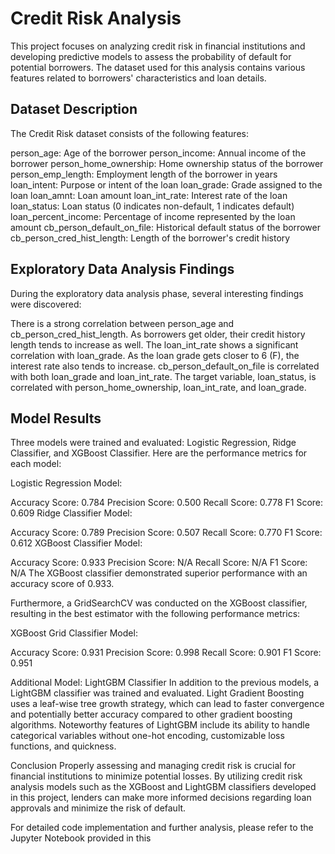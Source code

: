 # Credit Risk Analysis
This project focuses on analyzing credit risk in financial institutions and developing predictive models to assess the probability of default for potential borrowers. The dataset used for this analysis contains various features related to borrowers' characteristics and loan details.

## Dataset Description
The Credit Risk dataset consists of the following features:

person_age: Age of the borrower
person_income: Annual income of the borrower
person_home_ownership: Home ownership status of the borrower
person_emp_length: Employment length of the borrower in years
loan_intent: Purpose or intent of the loan
loan_grade: Grade assigned to the loan
loan_amnt: Loan amount
loan_int_rate: Interest rate of the loan
loan_status: Loan status (0 indicates non-default, 1 indicates default)
loan_percent_income: Percentage of income represented by the loan amount
cb_person_default_on_file: Historical default status of the borrower
cb_person_cred_hist_length: Length of the borrower's credit history

## Exploratory Data Analysis Findings
During the exploratory data analysis phase, several interesting findings were discovered:

There is a strong correlation between person_age and cb_person_cred_hist_length. As borrowers get older, their credit history length tends to increase as well.
The loan_int_rate shows a significant correlation with loan_grade. As the loan grade gets closer to 6 (F), the interest rate also tends to increase.
cb_person_default_on_file is correlated with both loan_grade and loan_int_rate.
The target variable, loan_status, is correlated with person_home_ownership, loan_int_rate, and loan_grade.

## Model Results
Three models were trained and evaluated: Logistic Regression, Ridge Classifier, and XGBoost Classifier. Here are the performance metrics for each model:

Logistic Regression Model:

Accuracy Score: 0.784
Precision Score: 0.500
Recall Score: 0.778
F1 Score: 0.609
Ridge Classifier Model:

Accuracy Score: 0.789
Precision Score: 0.507
Recall Score: 0.770
F1 Score: 0.612
XGBoost Classifier Model:

Accuracy Score: 0.933
Precision Score: N/A
Recall Score: N/A
F1 Score: N/A
The XGBoost classifier demonstrated superior performance with an accuracy score of 0.933.

Furthermore, a GridSearchCV was conducted on the XGBoost classifier, resulting in the best estimator with the following performance metrics:

XGBoost Grid Classifier Model:

Accuracy Score: 0.931
Precision Score: 0.998
Recall Score: 0.901
F1 Score: 0.951 

Additional Model: LightGBM Classifier
In addition to the previous models, a LightGBM classifier was trained and evaluated. Light Gradient Boosting uses a leaf-wise tree growth strategy, which can lead to faster convergence and potentially better accuracy compared to other gradient boosting algorithms. Noteworthy features of LightGBM include its ability to handle categorical variables without one-hot encoding, customizable loss functions, and quickness.

Conclusion
Properly assessing and managing credit risk is crucial for financial institutions to minimize potential losses. By utilizing credit risk analysis models such as the XGBoost and LightGBM classifiers developed in this project, lenders can make more informed decisions regarding loan approvals and minimize the risk of default.

For detailed code implementation and further analysis, please refer to the Jupyter Notebook provided in this
